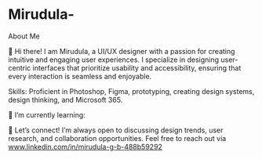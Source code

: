 # Mirudula-
About Me

👋 Hi there! I am Mirudula, a UI/UX designer with a passion for creating intuitive and engaging user experiences. 
I specialize in designing user-centric interfaces that prioritize usability and accessibility, ensuring that every interaction is seamless and enjoyable.

Skills: Proficient in Photoshop, Figma, prototyping, creating design systems, design thinking, and Microsoft 365.

🌱 I’m currently learning:

💬 Let’s connect!
I’m always open to discussing design trends, user research, and collaboration opportunities. Feel free to reach out via
www.linkedin.com/in/mirudula-g-b-488b59292
